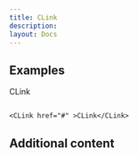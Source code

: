 ```yaml
---
title: CLink
description: 
layout: Docs
---
```


## Examples

<CLink href="#" >CLink</CLink>

```vue

<CLink href="#" >CLink</CLink>

```



## Additional content